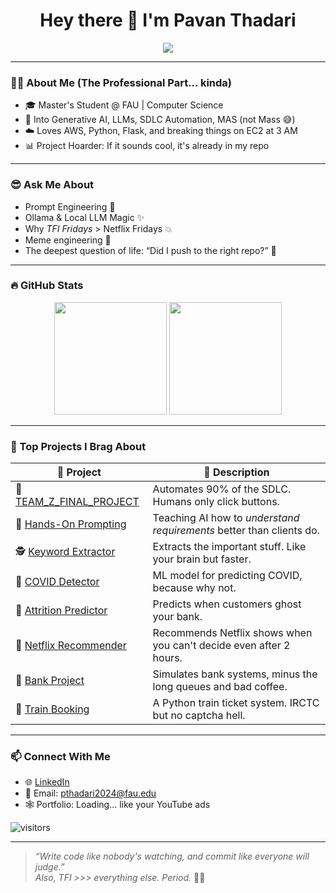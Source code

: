 <h1 align="center">Hey there 👋 I'm Pavan Thadari</h1>

<p align="center">
  <img src="https://readme-typing-svg.herokuapp.com?font=Fira+Code&center=true&vCenter=true&multiline=true&width=440&lines=AI+Engineer+in+the+streets%2C+Prompt+Engineer+in+the+sheets;Breaking+SDLCs+since+2024+%F0%9F%92%A1;Building+projects+faster+than+you+can+say+TFI!" />
</p>

---

### 👨‍💻 About Me (The Professional Part... kinda)

- 🎓 Master's Student @ FAU | Computer Science
- 🤖 Into Generative AI, LLMs, SDLC Automation, MAS (not Mass 😅)
- ☁️ Loves AWS, Python, Flask, and breaking things on EC2 at 3 AM
- 📊 Project Hoarder: If it sounds cool, it's already in my repo

---

### 😎 Ask Me About

- Prompt Engineering 🔮
- Ollama & Local LLM Magic ✨
- Why *TFI Fridays* > Netflix Fridays 💥
- Meme engineering 🫠
- The deepest question of life: “Did I push to the right repo?” 🤯

---

### 🔥 GitHub Stats

<p align="center">
  <img src="https://github-readme-stats.vercel.app/api?username=pavanthadari&show_icons=true&theme=tokyonight&count_private=true" height="180"/>
  <img src="https://github-readme-stats.vercel.app/api/top-langs/?username=pavanthadari&layout=compact&theme=tokyonight" height="180"/>
</p>

---

### 🧠 Top Projects I Brag About

| 📁 Project | 💬 Description |
|-----------|----------------|
| 🚀 [TEAM_Z_FINAL_PROJECT](https://github.com/pavanthadari/TEAM_Z_FINAL_PROJECT) | Automates 90% of the SDLC. Humans only click buttons. |
| 🧠 [Hands-On Prompting](https://github.com/pavanthadari/TEAM-Z_Assignment-2-Hands-On-Prompting-Engineering-for-Requirement-Analysis-) | Teaching AI how to *understand requirements* better than clients do. |
| 🕵️ [Keyword Extractor](https://github.com/pavanthadari/Keyword_Extraction_WebApp) | Extracts the important stuff. Like your brain but faster. |
| 🦠 [COVID Detector](https://github.com/pavanthadari/Coronavirus-disease-Covid19-Detection) | ML model for predicting COVID, because why not. |
| 🏦 [Attrition Predictor](https://github.com/pavanthadari/Customers-Attrition-Prediction-project-) | Predicts when customers ghost your bank. |
| 🍿 [Netflix Recommender](https://github.com/pavanthadari/Final-year-project-Netflix-Recommendation-System) | Recommends Netflix shows when you can't decide even after 2 hours. |
| 🧾 [Bank Project](https://github.com/pavanthadari/Bankproject) | Simulates bank systems, minus the long queues and bad coffee. |
| 🚂 [Train Booking](https://github.com/pavanthadari/traintick) | A Python train ticket system. IRCTC but no captcha hell. |

---

### 📫 Connect With Me

- 🌐 [LinkedIn](https://www.linkedin.com/in/pavanthadari)
- 📧 Email: pthadari2024@fau.edu
- 🕸️ Portfolio: Loading... like your YouTube ads

![visitors](https://visitor-badge.laobi.icu/badge?page_id=pavanthadari.pavanthadari)

---

> *“Write code like nobody's watching, and commit like everyone will judge.”*  
> *Also, TFI >>> everything else. Period.* 🎥🔥
